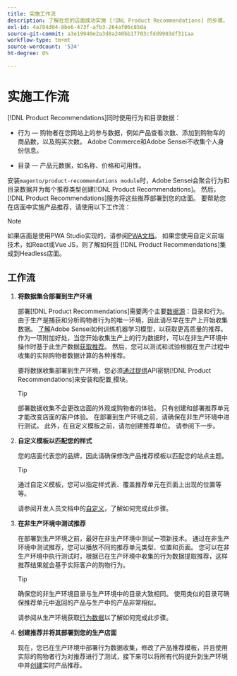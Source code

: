 ```yaml
---
title: 实施工作流
description: 了解在您的店面成功实施 [!DNL Product Recommendations] 的步骤。
exl-id: 4a784d04-8be6-473f-afb3-264af06c850a
source-git-commit: a3e19940e2a3d8a240bb17703cfdd9903df311aa
workflow-type: tm+mt
source-wordcount: '534'
ht-degree: 0%

---
```


# 实施工作流

[!DNL Product Recommendations]同时使用行为和目录数据：

- 行为 — 购物者在您网站上的参与数据，例如产品查看次数、添加到购物车的商品数，以及购买次数。 Adobe Commerce和Adobe Sensei不收集个人身份信息。

- 目录 — 产品元数据，如名称、价格和可用性。

安装`magento/product-recommendations module`时，Adobe Sensei会聚合行为和目录数据并为每个推荐类型创建[!DNL Product Recommendations]。 然后，[!DNL Product Recommendations]服务将这些推荐部署到您的店面。 要帮助您在店面中实施产品推荐，请使用以下工作流：

>[!NOTE]
>
> 如果店面是使用PWA Studio实现的，请参阅[PWA文档](https://developer.adobe.com/commerce/pwa-studio/integrations/product-recommendations/)。 如果您使用自定义前端技术，如React或Vue JS，则了解如何[将](headless.md) [!DNL Product Recommendations]集成到Headless店面。

## 工作流

1. **将数据集合部署到生产环境**

   部署[!DNL Product Recommendations]需要两个主要[数据源](type.md)：目录和行为。 由于生产是捕获和分析购物者行为的唯一环境，因此请尽早在生产上开始收集数据。 [了解](events.md)Adobe Sensei如何训练机器学习模型，以获取更高质量的推荐。 作为一项附加好处，当您开始收集生产上的行为数据时，可以在非生产环境中操作时基于此生产数据[获取推荐](staging-environment.md#fetch-recommendations-from-production-environment-recommended)。 然后，您可以测试和试验根据在生产过程中收集的实际购物者数据计算的各种推荐。

   要将数据收集部署到生产环境，您必须[通过提供](install-configure.md)API密钥[!DNL Product Recommendations]来安装和配置[ ](https://experienceleague.adobe.com/docs/commerce/user-guides/integration-services/saas.html)模块。

   >[!TIP]
   >
   > 部署数据收集不会更改店面的外观或购物者的体验。 只有创建和部署推荐单元才能改变店面的客户体验。 在部署到生产环境之前，请确保在非生产环境中进行测试。 此外，在自定义模板之前，请勿创建推荐单位。 请参阅下一步。

1. **自定义模板以匹配您的样式**

   您的店面代表您的品牌，因此请确保修改产品推荐模板以匹配您的站点主题。

   >[!TIP]
   >
   > 通过自定义模板，您可以指定样式表、覆盖推荐单元在页面上出现的位置等等。

   请参阅开发人员文档中的[自定义](https://experienceleague.adobe.com/docs/commerce/product-recommendations/developer/customize.html)，了解如何完成此步骤。

1. **在非生产环境中测试推荐**

   在部署到生产环境之前，最好在非生产环境中测试一项新技术。 通过在非生产环境中测试推荐，您可以播放不同的推荐单元类型、位置和页面。 您可以在非生产环境中执行测试时，根据已在生产环境中收集的行为数据提取推荐，这样推荐结果就会基于实际客户的购物行为。

   >[!TIP]
   >
   > 确保您的非生产环境目录与生产环境中的目录大致相同。 使用类似的目录可确保推荐单元中返回的产品与生产中的产品非常相似。

   请参阅从生产环境获取[行为数据](staging-environment.md)以了解如何完成此步骤。

1. **创建推荐并将其部署到您的生产店面**

   现在，您已在生产环境中部署行为数据收集，修改了产品推荐模板，并且使用实际的购物者行为对推荐进行了测试，接下来可以将所有代码提升到生产环境中并[创建](create.md)实时产品推荐。
